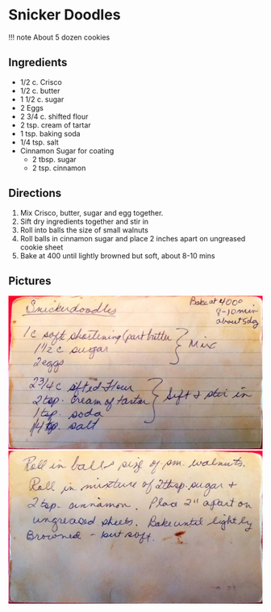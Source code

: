Snicker Doodles
==========================================

!!! note
About 5 dozen cookies

Ingredients
-----------------------------------------------
* 1/2 c. Crisco
* 1/2 c. butter
* 1 1/2 c. sugar
* 2 Eggs
* 2 3/4 c. shifted flour
* 2 tsp. cream of tartar
* 1 tsp. baking soda
* 1/4 tsp. salt
* Cinnamon Sugar for coating
  - 2 tbsp. sugar
  - 2 tsp. cinnamon

Directions
-------------------------------------------------
1. Mix Crisco, butter, sugar and egg together.
2. Sift dry ingredients together and stir in
3. Roll into balls the size of small walnuts
4. Roll balls in cinnamon sugar and place 2 inches apart on ungreased cookie sheet
5. Bake at 400 until lightly browned but soft, about 8-10 mins

Pictures
--------------------------------------------------
![Original Recipe 1](./imgs/snicker_doodle-1.jpg)
![Original Recipe 2](./imgs/snicker_doodle-2.jpg)
